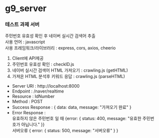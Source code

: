 # g9_server

### 테스트 과제 서버

주민번호 유효성 확인 후 네이버 실시간 검색어 추출<br/>
사용 언어 : javascript<br/>
사용 프레임워크/라이브러리 : express, cors, axios, cheerio<br/>

1. Client에 API제공
2. 주민번호 유효성 확인 : checkID.js
3. 네이버 실시간 검색어 HTML 가져오기 : crawling.js (getHTML)
4. 가져온 HTML 분석후 키워드 응답 : crawling.js (parseHTML)

- Server URI : http://localhost:8000
- Endpoint : /naver/realtime
- Resource : IdNumber
- Method : POST
- Success Response : { data: data, message: "가져오기 완료" }
- Error Response :<br/>유효하지 않은 주민번호 일 때 {error: { status: 400, message: "유효한 주민번호가 아닙니다." }}
  <br/>서버오류 { error: { status: 500, message: "서버오류" } }
